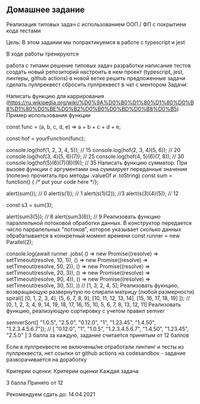 Домашнее задание
---

Реализация типовых задач с использованием OOП / ФП с покрытием кода тестами

Цель:
В этом задании мы попрактикуемся в работе с typescript и jest

В ходе работы тренируются

работа с типами
решение типовых задач разработки
написание тестов
создать новый репозиторий
настроить в нем проект (typescript, jest, линтеры, github actions)
в новой ветке решить предложенные задачи
сделать пуллреквест
сбросить пуллреквест в чат с ментором
Задачи:

Написать функцию для каррирования (https://ru.wikipedia.org/wiki/%D0%9A%D0%B0%D1%80%D1%80%D0%B8%D1%80%D0%BE%D0%B2%D0%B0%D0%BD%D0%B8%D0%B5)
Пример использования функции

const func = (a, b, c, d, e) => a + b + c + d + e;

const hof = yourFunction(func);

console.log(hof(1, 2, 3, 4, 5)); // 15
console.log(hof(2, 3, 4)(5, 6)); // 20
console.log(hof(3, 4)(5, 6)(7)); // 25
console.log(hof(4, 5)(6)(7, 8)); // 30
console.log(hof(5)(6)(7)(8)(9)); // 35
Написать функцию сумматор. При вызове функции с аргументами она суммирует переданные значения (полезно прочитать про методы .valueOf и .toString)
const sum = function() { /* put your code here */};

alert(sum()); // 0
alert(s(1)); // 1
alert(s(1)(2)); //3
alert(s(3)(4)(5)); // 12

const s3 = sum(3);

alert(sum3(5)); // 8
alert(sum3(6)); // 9
Реализовать функцию параллельной потоковой обработки данных. В конструктор передается число парралельных "потоков", которое указывает сколько данных обрабатывается в конкретный момент времени
const runner = new Parallel(2);

console.log(await runner
  .jobs(
    () => new Promise((resolve) => setTimeout(resolve, 10, 1)),
    () => new Promise((resolve) => setTimeout(resolve, 50, 2)),
    () => new Promise((resolve) => setTimeout(resolve, 20, 3)),
    () => new Promise((resolve) => setTimeout(resolve, 90, 4)),
    () => new Promise((resolve) => setTimeout(resolve, 30, 5)),
  )) // [1, 3, 2, 4, 5];
Реализовать фукнцию, возвращающую развернутую по спирали матрицу (любой размерности)
spiral([
  [0,  1,  2,  3,  4],
  [5,  6,  7,  8,  9],
  [10, 11, 12, 13, 14],
  [15, 16, 17, 18, 19]
]); // [0, 1, 2, 3, 4, 9, 14, 19, 18, 17, 16, 15, 10, 5, 6, 7, 8, 13, 12, 11]
Реализовать функцию, реализующую сортировку с учетом правил semver

semverSort([ "1.0.5", "2.5.0", "0.12.0", "1", "1.23.45", "1.4.50", "1.2.3.4.5.6.7"]); // [ "0.12.0", "1", "1.0.5", "1.2.3.4.5.6.7", "1.4.50", "1.23.45", "2.5.0" ]
3 балла за каждую, задание считается принятым от 12 баллов

Если в пуллреквесте не включены/не отработали линтинг и тесты из пуллреквеста, нет ссылки от github actions на codesandbox - задание разворачивается на доработку

Критерии оценки:
Критерии оценки Каждая задача

3 балла
Принято от 12

Рекомендуем сдать до: 14.04.2021